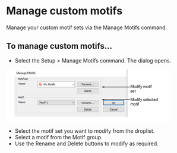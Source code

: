 # Manage custom motifs

Manage your custom motif sets via the Manage Motifs command.

## To manage custom motifs...

- Select the Setup > Manage Motifs command. The dialog opens.

![ManageMotifs.png](assets/ManageMotifs.png)

- Select the motif set you want to modify from the droplist.
- Select a motif from the Motif group.
- Use the Rename and Delete buttons to modify as required.
